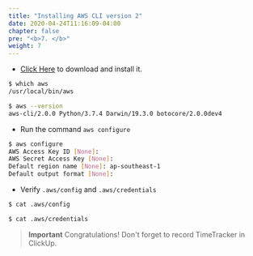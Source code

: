 ```yaml
---
title: "Installing AWS CLI version 2"
date: 2020-04-24T11:16:09-04:00
chapter: false
pre: "<b>7. </b>"
weight: 7
---
```


- [Click Here](https://awscli.amazonaws.com/AWSCLIV2.pkg) to download and install it.
```bash
$ which aws
/usr/local/bin/aws

$ aws --version
aws-cli/2.0.0 Python/3.7.4 Darwin/19.3.0 botocore/2.0.0dev4
```

- Run the command `aws configure`
```bash
$ aws configure
AWS Access Key ID [None]:
AWS Secret Access Key [None]:
Default region name [None]: ap-southeast-1
Default output format [None]:
```

- Verify `.aws/config` and `.aws/credentials`
```bash
$ cat .aws/config

$ cat .aws/credentials
```

>**Important**
Congratulations!
Don't forget to record TimeTracker in ClickUp.